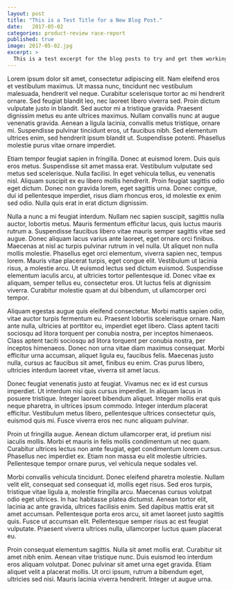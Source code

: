 ```yaml
---
layout: post
title: "This is a Test Title for a New Blog Post."
date:   2017-05-02
categories: product-review race-report
published: true
image: 2017-05-02.jpg
excerpt: >
  This is a test excerpt for the blog posts to try and get them working.
---
```

Lorem ipsum dolor sit amet, consectetur adipiscing elit. Nam eleifend eros et vestibulum maximus. Ut massa nunc, tincidunt nec vestibulum malesuada, hendrerit vel neque. Curabitur scelerisque tortor ac mi hendrerit ornare. Sed feugiat blandit leo, nec laoreet libero viverra sed. Proin dictum vulputate justo in blandit. Sed auctor mi a tristique gravida. Praesent dignissim metus eu ante ultrices maximus. Nullam convallis nunc at augue venenatis gravida. Aenean a ligula lacinia, convallis metus tristique, ornare mi. Suspendisse pulvinar tincidunt eros, ut faucibus nibh. Sed elementum ultrices enim, sed hendrerit ipsum blandit ut. Suspendisse potenti. Phasellus molestie purus vitae ornare imperdiet.

Etiam tempor feugiat sapien in fringilla. Donec at euismod lorem. Duis quis eros metus. Suspendisse sit amet massa erat. Vestibulum vulputate sed metus sed scelerisque. Nulla facilisi. In eget vehicula tellus, eu venenatis nisl. Aliquam suscipit ex eu libero mollis hendrerit. Proin feugiat sagittis odio eget dictum. Donec non gravida lorem, eget sagittis urna. Donec congue, dui id pellentesque imperdiet, risus diam rhoncus eros, id molestie ex enim sed odio. Nulla quis erat in erat dictum dignissim.

Nulla a nunc a mi feugiat interdum. Nullam nec sapien suscipit, sagittis nulla auctor, lobortis metus. Mauris fermentum efficitur lacus, quis luctus mauris rutrum a. Suspendisse faucibus libero vitae mauris semper sagittis vitae sed augue. Donec aliquam lacus varius ante laoreet, eget ornare orci finibus. Maecenas at nisl ac turpis pulvinar rutrum in vel nulla. Ut aliquet non nulla mollis molestie. Phasellus eget orci elementum, viverra sapien nec, tempus lorem. Mauris vitae placerat turpis, eget congue elit. Vestibulum ut lacinia risus, a molestie arcu. Ut euismod lectus sed dictum euismod. Suspendisse elementum iaculis arcu, at ultricies tortor pellentesque id. Donec vitae ex aliquam, semper tellus eu, consectetur eros. Ut luctus felis at dignissim viverra. Curabitur molestie quam at dui bibendum, ut ullamcorper orci tempor.

Aliquam egestas augue quis eleifend consectetur. Morbi mattis sapien odio, vitae auctor turpis fermentum eu. Praesent lobortis scelerisque ornare. Nam ante nulla, ultricies at porttitor eu, imperdiet eget libero. Class aptent taciti sociosqu ad litora torquent per conubia nostra, per inceptos himenaeos. Class aptent taciti sociosqu ad litora torquent per conubia nostra, per inceptos himenaeos. Donec non urna vitae diam maximus consequat. Morbi efficitur urna accumsan, aliquet ligula eu, faucibus felis. Maecenas justo nulla, cursus ac faucibus sit amet, finibus eu enim. Cras purus libero, ultricies interdum laoreet vitae, viverra sit amet lacus.

Donec feugiat venenatis justo at feugiat. Vivamus nec ex id est cursus imperdiet. Ut interdum nisi quis cursus imperdiet. In aliquam lacus in posuere tristique. Integer laoreet bibendum aliquet. Integer mollis erat quis neque pharetra, in ultrices ipsum commodo. Integer interdum placerat efficitur. Vestibulum metus libero, pellentesque ultrices consectetur quis, euismod quis mi. Fusce viverra eros nec nunc aliquam pulvinar.

Proin ut fringilla augue. Aenean dictum ullamcorper erat, id pretium nisi iaculis mollis. Morbi et mauris in felis mollis condimentum ut nec quam. Curabitur ultrices lectus non ante feugiat, eget condimentum lorem cursus. Phasellus nec imperdiet ex. Etiam non massa eu elit molestie ultricies. Pellentesque tempor ornare purus, vel vehicula neque sodales vel.

Morbi convallis vehicula tincidunt. Donec eleifend pharetra molestie. Nullam velit elit, consequat sed consequat id, mollis eget risus. Sed eros turpis, tristique vitae ligula a, molestie fringilla arcu. Maecenas cursus volutpat odio eget ultrices. In hac habitasse platea dictumst. Aenean tortor elit, lacinia ac ante gravida, ultrices facilisis enim. Sed dapibus mattis erat sit amet accumsan. Pellentesque porta eros arcu, sit amet laoreet justo sagittis quis. Fusce ut accumsan elit. Pellentesque semper risus ac est feugiat vulputate. Praesent viverra ultrices nulla, ullamcorper luctus quam placerat eu.

Proin consequat elementum sagittis. Nulla sit amet mollis erat. Curabitur sit amet nibh enim. Aenean vitae tristique nunc. Duis euismod leo interdum eros aliquam volutpat. Donec pulvinar sit amet urna eget gravida. Etiam aliquet velit a placerat mollis. Ut orci ipsum, rutrum a bibendum eget, ultricies sed nisi. Mauris lacinia viverra hendrerit. Integer ut augue urna.

